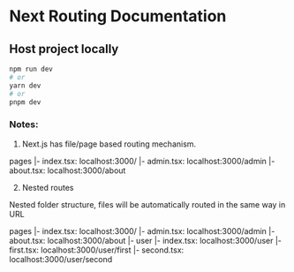 # Next Routing Documentation

## Host project locally

```bash
npm run dev
# or
yarn dev
# or
pnpm dev
```

### Notes:

1. Next.js has file/page based routing mechanism.

pages
  |- index.tsx: localhost:3000/
  |- admin.tsx: localhost:3000/admin
  |- about.tsx: localhost:3000/about

2. Nested routes

Nested folder structure, files will be automatically routed in the same way in URL

pages
  |- index.tsx: localhost:3000/
  |- admin.tsx: localhost:3000/admin
  |- about.tsx: localhost:3000/about
  |- user
      |- index.tsx: localhost:3000/user
      |- first.tsx: localhost:3000/user/first
      |- second.tsx: localhost:3000/user/second

